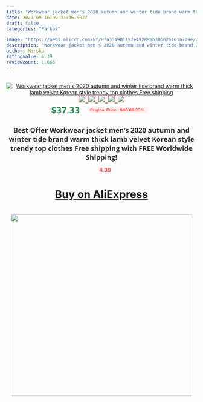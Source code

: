 ```yaml
---
title: "Workwear jacket men's 2020 autumn and winter tide brand warm thick lamb velvet Korean style trendy top clothes Free shipping"
date: 2020-09-16T09:33:36.892Z
draft: false
categories: "Parkas"

image: "https://ae01.alicdn.com/kf/Hfa35a901197e49209ab306026161a729e/Workwear-jacket-men-s-2020-autumn-and-winter-tide-brand-warm-thick-lamb-velvet-Korean-style.jpg"
description: "Workwear jacket men's 2020 autumn and winter tide brand warm thick lamb velvet Korean style trendy top clothes Free shipping"
author: Marsha
ratingvalue: 4.39
reviewcount: 1.666
---
```

<br>
<div style="text-align: center;">
<a href="https://s.click.aliexpress.com/e/_APl1DL" target="_blank" rel="nofollow noopener noreferrer"><img alt="Workwear jacket men's 2020 autumn and winter tide brand warm thick lamb velvet Korean style trendy top clothes Free shipping" class="magnifier-image" src="https://ae01.alicdn.com/kf/Hfa35a901197e49209ab306026161a729e/Workwear-jacket-men-s-2020-autumn-and-winter-tide-brand-warm-thick-lamb-velvet-Korean-style.jpg_640x640.jpg">
<br>
<img style="border:1px solid salmon" src="https://ae01.alicdn.com/kf/Hfa35a901197e49209ab306026161a729e/Workwear-jacket-men-s-2020-autumn-and-winter-tide-brand-warm-thick-lamb-velvet-Korean-style.jpg_120x120.jpg">&nbsp;&nbsp;<img style="border:1px solid salmon" src="https://ae01.alicdn.com/kf/H058e77d6207f487bae47907d4f680844z/Workwear-jacket-men-s-2020-autumn-and-winter-tide-brand-warm-thick-lamb-velvet-Korean-style.jpg_120x120.jpg">&nbsp;&nbsp;<img style="border:1px solid salmon" src="https://ae01.alicdn.com/kf/H4c353dd6930c49179b11b9a808613796z/Workwear-jacket-men-s-2020-autumn-and-winter-tide-brand-warm-thick-lamb-velvet-Korean-style.jpg_120x120.jpg">&nbsp;&nbsp;<img style="border:1px solid salmon" src="https://ae01.alicdn.com/kf/H2335afd1060a4bbab7bf413e771b8729P/Workwear-jacket-men-s-2020-autumn-and-winter-tide-brand-warm-thick-lamb-velvet-Korean-style.jpg_120x120.jpg">&nbsp;&nbsp;<img style="border:1px solid salmon" src="https://ae01.alicdn.com/kf/Hab7aeb9030394586a52a808f50eca155I/Workwear-jacket-men-s-2020-autumn-and-winter-tide-brand-warm-thick-lamb-velvet-Korean-style.jpg_120x120.jpg"></a></div><br0>
<div style="text-align: center;"><span style="background-color: white; border: 0px; box-sizing: border-box; color: seagreen; display: inline-block; font-family: &quot;open sans&quot; , &quot;arial&quot; , &quot;helvetica&quot; , sans-serif , &quot;heiti&quot;; font-size: 24px; font-stretch: inherit; font-weight: 700; line-height: inherit; margin: 0px 10px 0px 0px; padding: 0px; vertical-align: middle;">$37.33 </span>
<span style="background: rgb(255 , 241 , 241); border-radius: 3px; border: 0px; box-sizing: border-box; color: #ff4747; display: inline-block; font-family: inherit; font-size: 12px; font-stretch: inherit; font-style: inherit; font-variant: inherit; font-weight: 600; line-height: inherit; margin: 0px; padding: 2px 5px; transform: scale(0.9); vertical-align: middle;">Original Price : <b style="text-decoration: line-through;">$46.66 </b> 20%&nbsp;&nbsp;</span></div>
<h1 style="color: #333333; display: inline-block; font-family: &quot;open sans&quot; , &quot;arial&quot; , &quot;helvetica&quot; , sans-serif , &quot;heiti&quot;; font-size: 18px; font-stretch: inherit; font-weight: 700; text-align: center;">Best Offer Workwear jacket men's 2020 autumn and winter tide brand warm thick lamb velvet Korean style trendy top clothes Free shipping with FREE Worldwide Shipping!</h1>
<div style="color: #ff4747; text-align: center;">
<img src="https://4.bp.blogspot.com/-M0ZcTcb-5uY/XleCXlxnR4I/AAAAAAAAAEc/OrjgMkXV1oMQFaCRZj5HQwOCBcu3w1FegCPcBGAYYCw/s1600/star.png" style="height: 15px;">&nbsp;<b>4.39</b></div>
<div class="button_cont" align="center"><a class="buynow_a" href="https://s.click.aliexpress.com/e/_APl1DL" target="_blank" rel="nofollow noopener noreferrer"><H1>Buy on AliExpress</H1></a></div><br>
<div class="separator" style="clear: both; text-align: center;">
<img src="https://lh3.googleusercontent.com/-pTy5HemUv9M/XlePHvY0dAI/AAAAAAAAAE4/0nX5iRUoIWY8eMW9Dpxeirr157OZliDIgCLcBGAsYHQ/s1600/badge.gif" width="480">
</div>
